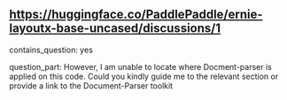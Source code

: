 ## https://huggingface.co/PaddlePaddle/ernie-layoutx-base-uncased/discussions/1

contains_question: yes

question_part: However, I am unable to locate where Docment-parser is applied on this code. Could you kindly guide me to the relevant section or provide a link to the Document-Parser toolkit